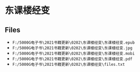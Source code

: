 # 东课楼经变

## Files

- `F:/5000G电子书\2021书籍更新\0202\东课楼经变\东课楼经变.epub`
- `F:/5000G电子书\2021书籍更新\0202\东课楼经变\东课楼经变.jpg`
- `F:/5000G电子书\2021书籍更新\0202\东课楼经变\东课楼经变.mobi`
- `F:/5000G电子书\2021书籍更新\0202\东课楼经变\东课楼经变.pdf`
- `F:/5000G电子书\2021书籍更新\0202\东课楼经变\files.txt`
